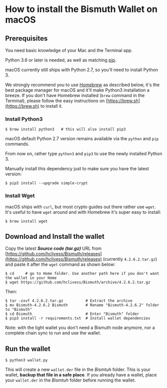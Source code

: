 # How to install the Bismuth Wallet on macOS

## Prerequisites

You need basic knowledge of your Mac and the Terminal app.

Python 3.6 or later is needed, as well as matching [pip](https://en.wikipedia.org/wiki/Pip_(package_manager)).

macOS currently still ships with Python 2.7, so you'll need to install Python 3.

We strongly recommend you to use [Homebrew](https://brew.sh) as described below, it's the best package manager for macOS and it'll make Python3 installation a breeze.
If you don't have Homebrew installed (`brew` command in the Terminal), please follow the easy instructions on [https://brew.sh](https://brew.sh) to install it.

### Install Python3

```shell
$ brew install python3   # this will also install pip3
```

macOS default Python 2.7 version remains available via the `python` and `pip` commands.

From now on, rather type `python3` and `pip3` to use the newly installed Python 3.

Manually install this dependency just to make sure you have the latest version:
```
$ pip3 install --upgrade simple-crypt
```

### Install Wget
macOS ships with `curl`, but most crypto guides out there rather use `wget`. It's useful to have `wget` around and with Homebrew it's super easy to install:
```
$ brew install wget
```

## Download and Install the wallet
Copy the latest **_Source code (tar.gz)_** URL from [https://github.com/hclivess/Bismuth/releases](https://github.com/hclivess/Bismuth/releases) (currently `4.2.6.2.tar.gz`) and paste it after the `wget` command as shown below:
```shell
$ cd     # go to Home folder. Use another path here if you don't want the wallet in your Home
$ wget https://github.com/hclivess/Bismuth/archive/4.2.6.2.tar.gz
```

Then:
```shell
$ tar -zxvf 4.2.6.2.tar.gz          # Extract the archive
$ mv Bismuth-4.2.6.2 Bismuth        # Rename "Bismuth-4.2.6.2" folder to "Bismuth"
$ cd Bismuth                        # Enter "Bismuth" folder
$ pip3 install -r requirements.txt  # Install wallet dependencies
```

Note: with the light wallet you don't need a Bismuth node anymore, nor a complete chain sync to run and use the wallet.


## Run the wallet

```
$ python3 wallet.py
```

This will create a new `wallet.der` file in the _Bismtuh_ folder.
This is your wallet, **backup that file in a safe place**.
If you already have a wallet, place your `wallet.der` in the _Bismtuh_ folder before running the wallet.
